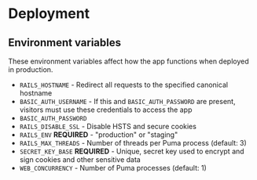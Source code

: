 # Deployment

## Environment variables

These environment variables affect how the app functions when deployed in production.

- `RAILS_HOSTNAME` - Redirect all requests to the specified canonical hostname
- `BASIC_AUTH_USERNAME` - If this and `BASIC_AUTH_PASSWORD` are present, visitors must use these credentials to access the app
- `BASIC_AUTH_PASSWORD`
- `RAILS_DISABLE_SSL` - Disable HSTS and secure cookies
- `RAILS_ENV` **REQUIRED** - "production" or "staging"
- `RAILS_MAX_THREADS` - Number of threads per Puma process (default: 3)
- `SECRET_KEY_BASE` **REQUIRED** - Unique, secret key used to encrypt and sign cookies and other sensitive data
- `WEB_CONCURRENCY` - Number of Puma processes (default: 1)
